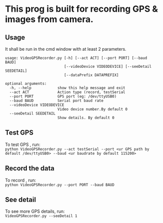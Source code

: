 ﻿# This prog is built for recording GPS & images from camera.

## Usage
It shall be run in the cmd window with at least 2 parameters.
```
usage: VideoGPSRecorder.py [-h] [--act ACT] [--port PORT] [--baud BAUD]
                           [--videoDevice VIDEODEVICE] [--seeDetail SEEDETAIL]
                           [--dataPrefix DATAPREFIX]

optional arguments:
  -h, --help            show this help message and exit
  --act ACT             Action type (record, testSerial
  --port PORT           GPS port (eg: /dev/ttyUSB0)
  --baud BAUD           Serial port baud rate
  --videoDevice VIDEODEVICE
                        Video device number.By default 0
  --seeDetail SEEDETAIL
                        Show details. By default 0
```

## Test GPS 
To test GPS , run:  
`python VideoGPSRecorder.py --act testSerial --port <ur GPS path by default /dev/ttyUSB0> --baud <ur baudrate by default 115200>`  
 
## Record the data
To record , run:  
`python VideoGPSRecorder.py --port PORT --baud BAUD`
  
## See detail 

To see more GPS details, run:  
`VideoGPSRecorder.py --seeDetail 1`